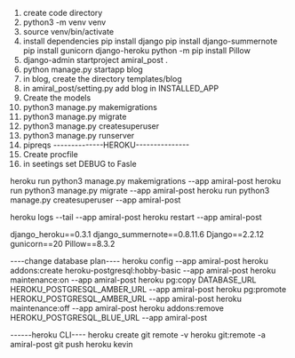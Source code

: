 1. create code directory
2. python3 -m venv venv
3. source venv/bin/activate
4. install dependencies
pip install django
pip install django-summernote
pip install gunicorn django-heroku
python -m pip install Pillow
5. django-admin startproject amiral_post .
6. python manage.py startapp blog
7. in blog, create the directory templates/blog
8. in amiral_post/setting.py add blog in INSTALLED_APP
9. Create the models
11. python3 manage.py makemigrations
12. python3 manage.py migrate
13. python3 manage.py createsuperuser
14. python3 manage.py runserver
15. pipreqs
--------------HEROKU---------------
1. Create procfile
2. in seetings set DEBUG to Fasle

 heroku run python3 manage.py makemigrations --app amiral-post
 heroku run python3 manage.py migrate --app amiral-post
 heroku run python3 manage.py createsuperuser --app amiral-post

 heroku logs --tail --app amiral-post
 heroku restart --app amiral-post

django_heroku==0.3.1
django_summernote==0.8.11.6
Django==2.2.12
gunicorn==20
Pillow==8.3.2

----change database plan----
heroku config --app amiral-post
heroku addons:create heroku-postgresql:hobby-basic --app amiral-post
heroku maintenance:on --app amiral-post
heroku pg:copy DATABASE_URL HEROKU_POSTGRESQL_AMBER_URL --app amiral-post
heroku pg:promote HEROKU_POSTGRESQL_AMBER_URL --app amiral-post
heroku maintenance:off --app amiral-post
heroku addons:remove HEROKU_POSTGRESQL_BLUE_URL --app amiral-post

------heroku CLI----
heroku create
git remote -v
heroku git:remote -a amiral-post
git push heroku kevin
